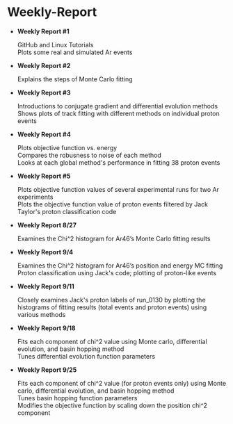 # Weekly-Report
* **Weekly Report #1**

  GitHub and Linux Tutorials  
  Plots some real and simulated Ar events
* **Weekly Report #2**

  Explains the steps of Monte Carlo fitting
* **Weekly Report #3**

  Introductions to conjugate gradient and differential evolution methods  
  Shows plots of track fitting with different methods on individual proton events
* **Weekly Report #4**

  Plots objective function vs. energy  
  Compares the robusness to noise of each method  
  Looks at each global method's performance in fitting 38 proton events
* **Weekly Report #5**

  Plots objective function values of several experimental runs for two Ar experiments  
  Plots the objective function value of proton events filtered by Jack Taylor's proton classification code
* **Weekly Report 8/27**

  Examines the Chi^2 histogram for Ar46’s Monte Carlo fitting results
* **Weekly Report 9/4**

  Examines the Chi^2 histogram for Ar46’s position and energy MC fitting
  Proton classification using Jack's code; plotting of proton-like events
* **Weekly Report 9/11**

  Closely examines Jack's proton labels of run_0130 by plotting the histograms of fitting results (total events and proton events) using various methods
* **Weekly Report 9/18**

  Fits each component of chi^2 value using Monte carlo, differential evolution, and basin hopping method  
  Tunes differential evolution function parameters
* **Weekly Report 9/25**

  Fits each component of chi^2 value (for proton events only) using Monte carlo, differential evolution, and basin hopping method     
  Tunes basin hopping function parameters  
  Modifies the objective function by scaling down the position chi^2 component 
